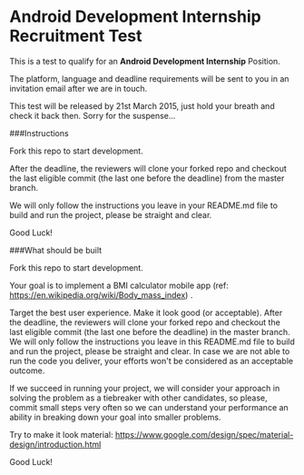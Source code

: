# Android Development Internship Recruitment Test

This is a test to qualify for an **Android Development Internship** Position.

The platform, language and deadline requirements will be sent to you in an invitation email after we are in touch.

This test will be released by 21st March 2015, just hold your breath and check it back then. Sorry for the suspense...

###Instructions

Fork this repo to start development.

After the deadline, the reviewers will clone your forked repo and checkout the last eligible commit (the last one before the deadline) from the master branch.

We will only follow the instructions you leave in your README.md file to build and run the project, please be straight and clear.

Good Luck!

###What should be built

Fork this repo to start development.

Your goal is to implement a BMI calculator mobile app (ref: https://en.wikipedia.org/wiki/Body_mass_index) .

Target the best user experience.
Make it look good (or acceptable).
After the deadline, the reviewers will clone your forked repo and checkout the last eligible commit (the last one before the deadline) in the master branch. We will only follow the instructions you leave in this README.md file to build and run the project, please be straight and clear. In case we are not able to run the code you deliver, your efforts won't be considered as an acceptable outcome.

If we succeed in running your project, we will consider your approach in solving the problem as a tiebreaker with other candidates, so please, commit small steps very often so we can understand your performance an ability in breaking down your goal into smaller problems.

Try to make it look material: https://www.google.com/design/spec/material-design/introduction.html

Good Luck!
